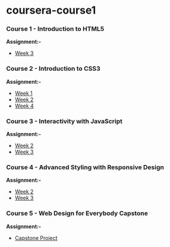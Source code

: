 # coursera-course1

### Course 1 - Introduction to HTML5

**Assignment:-**

* [Week 3](https://prakashatma.github.io/Coursera-Web-Design-for-Everybody-Specialization/Course-1/week-3/)

### Course 2 - Introduction to CSS3

**Assignment:-**

* [Week 1](https://prakashatma.github.io/Coursera-Web-Design-for-Everybody-Specialization/Course-2/Week-1/)
* [Week 2](https://prakashatma.github.io/Coursera-Web-Design-for-Everybody-Specialization/Course-2/week-2/)
* [Week 4](https://prakashatma.github.io/Coursera-Web-Design-for-Everybody-Specialization/Course-2/week-4/)

### Course 3 - Interactivity with JavaScript

**Assignment:-**

* [Week 2](https://prakashatma.github.io/Coursera-Web-Design-for-Everybody-Specialization/Course-3/week-2/)
* [Week 3](https://prakashatma.github.io/Coursera-Web-Design-for-Everybody-Specialization/Course-3/week-3/)

### Course 4 - Advanced Styling with Responsive Design

**Assignment:-**

* [Week 2](https://prakashatma.github.io/Coursera-Web-Design-for-Everybody-Specialization/Course-4/week-2/)
* [Week 3](https://prakashatma.github.io/Coursera-Web-Design-for-Everybody-Specialization/Course-4/week-3/)

### Course 5 - Web Design for Everybody Capstone

**Assignment:-**

* [Capstone Project](https://prakashatma.github.io/Coursera-Web-Design-for-Everybody-Specialization/Course-5/final-capstone/)
